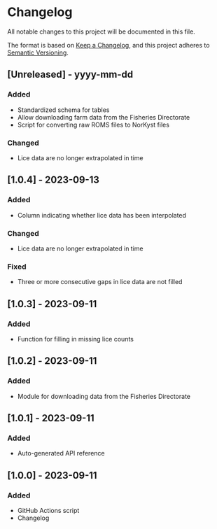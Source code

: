 # Changelog

All notable changes to this project will be documented in this file.

The format is based on [Keep a Changelog](https://keepachangelog.com/en/1.0.0/),
and this project adheres to [Semantic Versioning](https://semver.org/spec/v2.0.0.html).

## [Unreleased] - yyyy-mm-dd

### Added
- Standardized schema for tables
- Allow downloading farm data from the Fisheries Directorate
- Script for converting raw ROMS files to NorKyst files

### Changed
- Lice data are no longer extrapolated in time


## [1.0.4] - 2023-09-13

### Added
- Column indicating whether lice data has been interpolated

### Changed
- Lice data are no longer extrapolated in time

### Fixed
- Three or more consecutive gaps in lice data are not filled


## [1.0.3] - 2023-09-11

### Added
- Function for filling in missing lice counts


## [1.0.2] - 2023-09-11

### Added
- Module for downloading data from the Fisheries Directorate


## [1.0.1] - 2023-09-11

### Added
- Auto-generated API reference


## [1.0.0] - 2023-09-11

### Added
- GitHub Actions script
- Changelog
